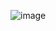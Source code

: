 ![image](https://user-images.githubusercontent.com/44756128/113497206-6ba04380-94c7-11eb-81c3-3c9c8f399d41.png)
